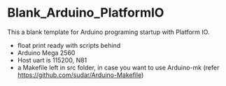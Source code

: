 # Blank_Arduino_PlatformIO

This a blank template for Arduino programing startup with Platform IO.

- float print ready with scripts behind
- Arduino Mega 2560
- Host uart is 115200, N81
- a Makefile left in src folder, in case you want to use Arduino-mk
  (refer https://github.com/sudar/Arduino-Makefile)
